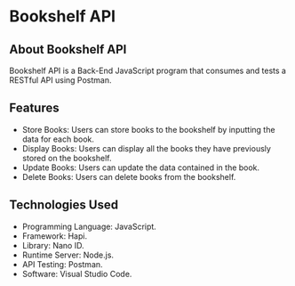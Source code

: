# Bookshelf API

## About Bookshelf API

Bookshelf API is a Back-End JavaScript program that consumes and tests a RESTful API using Postman.

## Features

- Store Books: Users can store books to the bookshelf by inputting the data for each book.
- Display Books: Users can display all the books they have previously stored on the bookshelf.
- Update Books: Users can update the data contained in the book.
- Delete Books: Users can delete books from the bookshelf.

## Technologies Used

- Programming Language: JavaScript.
- Framework: Hapi.
- Library: Nano ID.
- Runtime Server: Node.js.
- API Testing: Postman.
- Software: Visual Studio Code.
